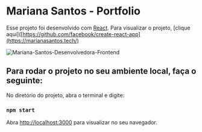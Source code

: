 # Mariana Santos - Portfolio
Esse projeto foi desenvolvido com [React](https://github.com/facebook/create-react-app). Para visualizar o projeto, [clique aqui]([https://github.com/facebook/create-react-app](https://marianasantos.tech/) 

![Mariana-Santos-Desenvolvedora-Frontend](https://github.com/mariana-santos/Portfolio/assets/56116824/4158a1e0-3b46-4b06-ae9b-430a51ce5d9c)

## Para rodar o projeto no seu ambiente local, faça o seguinte:

No diretório do projeto, abra o terminal e digite:

### `npm start`

Abra [http://localhost:3000](http://localhost:3000) para visualizar no seu navegador.
